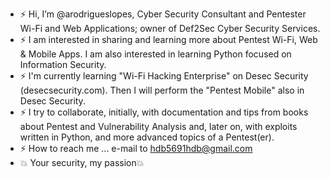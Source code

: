 - ⚡ Hi, I’m @arodrigueslopes, Cyber Security Consultant and Pentester Wi-Fi and Web Applications; owner of Def2Sec Cyber Security Services.
- ⚡ I am interested in sharing and learning more about Pentest Wi-Fi, Web & Mobile Apps. I am also interested in learning Python focused on Information Security.
- ⚡ I'm currently learning "Wi-Fi Hacking Enterprise" on Desec Security (desecsecurity.com). Then I will perform the "Pentest Mobile" also in Desec Security.
- ⚡ I try to collaborate, initially, with documentation and tips from books about Pentest and Vulnerability Analysis and, later on, with exploits written in Python, and more advanced topics of a Pentest(er).
- ⚡ How to reach me ... e-mail to hdb5691hdb@gmail.com 
- 💥 Your security, my passion💥

<!---
arodrigueslopes/arodrigueslopes is a 💥 special 💥 repository because its `README.md` (this file) appears on your GitHub profile.
You can click the Preview link to take a look at your changes.
--->
